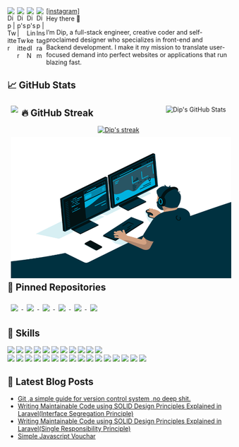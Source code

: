 
<a href="https://www.facebook.com/ghoshdip638/">
  <img align="left" alt="Dip | Twitter" width="22px" src="https://raw.githubusercontent.com/peterthehan/peterthehan/master/assets/facebook.svg" />
</a>
<a href="https://twitter.com/dipghosh638">
  <img align="left" alt="Dip's | Twitter" width="22px" src="https://raw.githubusercontent.com/peterthehan/peterthehan/master/assets/twitter.svg" />
</a>
<a href="https://www.linkedin.com/in/dip-ghosh/">
  <img align="left" alt="Dip's LinkedIN" width="22px" src="https://raw.githubusercontent.com/peterthehan/peterthehan/master/assets/linkedin.svg" />
</a>
<a href="https://www.instagram.com/adiorbachin/">
  <img align="left" alt="Dip | Instagram" width="22px" src="https://cdn.jsdelivr.net/npm/simple-icons@v3/icons/instagram.svg" />[instagram]
</a>
<br>
Hey there 👋

I’m Dip, a  full-stack engineer, creative coder and self-proclaimed designer who specializes in front-end and Backend development. I make it my mission to translate user-focused demand into perfect websites or applications that run blazing fast.

## &#x1f4c8; GitHub Stats

<a href="https://github.com/Dip-Ghosh">
  <img align="left" style="margin:0.5rem" src="https://github-readme-stats.vercel.app/api/top-langs/?username=Dip-Ghosh&hide=html,css&title_color=ffffff&text_color=c9cacc&icon_color=4AB197&bg_color=1A2B34" />
</a>

<a href="https://github.com/Dip-Ghosh">
  <img align="right" style="margin:0.5rem" src="https://github-readme-stats.vercel.app/api?username=Dip-Ghosh&show_icons=true&line_height=27&count_private=true&title_color=ffffff&text_color=c9cacc&icon_color=4AB097&bg_color=1A2B34" alt="Dip's GitHub Stats" />
</a>

## 🔥 GitHub Streak

<p align="center" >
  <a href="https://github.com/Dip-Ghosh/github-readme-streak-stats">
    <img title="🔥 Get streak stats for your profile at git.io/streak-stats" alt="Dip's streak" src="https://github-readme-streak-stats.herokuapp.com/?user=Dip-Ghosh&theme=solarized-dark&hide_border=true"/>
  </a>
  
<a href="https://github.com/Dip-Ghosh">
  <img align="left" style="margin:0.5rem" src="code.gif" width="500" height="320" style="max-width: 100%;" />
</a>
</p>




## 📌 Pinned Repositories

<a href="https://github.com/Dip-Ghosh/Algorithm.git">
  <img align="center" style="margin:0.5rem" src="https://github-readme-stats.vercel.app/api/pin/?username=Dip-Ghosh&repo=Algorithm&title_color=ffffff&text_color=c9cacc&icon_color=4AB197&bg_color=1A2B34" />
</a>

<a href="https://github.com/Dip-Ghosh/Repository-Pattern-Project">
  <img align="center" style="margin:0.5rem" src="https://github-readme-stats.vercel.app/api/pin/?username=Dip-Ghosh&repo=Repository-Pattern-Project&title_color=ffffff&text_color=c9cacc&icon_color=4AB197&bg_color=1A2B34" />
</a>

<a href="https://github.com/Dip-Ghosh/Social-media">
  <img align="center" style="margin:0.5rem" src="https://github-readme-stats.vercel.app/api/pin/?username=Dip-Ghosh&repo=Social-media&title_color=ffffff&text_color=c9cacc&icon_color=4AB197&bg_color=1A2B34" />
</a>


<a href="https://github.com/Dip-Ghosh/Interface-segregation">
  <img align="center" style="margin:0.5rem" src="https://github-readme-stats.vercel.app/api/pin/?username=Dip-Ghosh&repo=Interface-segregation&title_color=ffffff&text_color=c9cacc&icon_color=4AB197&bg_color=1A2B34" />
</a>

<a href="https://github.com/Dip-Ghosh/teams-clone-engine-io">
  <img align="center" style="margin:0.5rem" src="https://github-readme-stats.vercel.app/api/pin/?username=Dip-Ghosh&repo=teams-clone-engine-io&title_color=ffffff&text_color=c9cacc&icon_color=4AB197&bg_color=1A2B34" />
</a>

<a href="https://github.com/Dip-Ghosh/Vue-practice-crud">
  <img align="center" style="margin:0.5rem" src="https://github-readme-stats.vercel.app/api/pin/?username=Dip-Ghosh&repo=Vue-practice-crud&title_color=ffffff&text_color=c9cacc&icon_color=4AB197&bg_color=1A2B34" />
</a>

## 💼 Skills
![](https://img.shields.io/badge/Code-PHP-informational?style=flat&logo=gatsby&logoColor=white&color=4AB197)
![](https://img.shields.io/badge/Code-CodeIgniter-informational?style=flat&logo=gatsby&logoColor=white&color=4AB197)
![](https://img.shields.io/badge/Code-Laravel-informational?style=flat&logo=angular&logoColor=white&color=4AB197)
![](https://img.shields.io/badge/Code-React-informational?style=flat&logo=react&logoColor=white&color=4AB197)
![](https://img.shields.io/badge/Code-Redux-informational?style=flat&logo=Redux&logoColor=white&color=4AB197)
![](https://img.shields.io/badge/Code-jQuery-informational?style=flat&logo=JavaScript&logoColor=white&color=4AB197)
![](https://img.shields.io/badge/Code-JavaScript-informational?style=flat&logo=JavaScript&logoColor=white&color=4AB197)
![](https://img.shields.io/badge/Code-VueJs-informational?style=flat&logo=MongoDB&logoColor=white&color=4AB197)
![](https://img.shields.io/badge/Code-MySQL-informational?style=flat&logo=MySQL&logoColor=white&color=4AB197)
![](https://img.shields.io/badge/Style-CSS-informational?style=flat&logo=css3&logoColor=white&color=4AB197)
![](https://img.shields.io/badge/Style-Tailwind-informational?style=flat&logo=Tailwind-CSS&logoColor=white&color=4AB197)
<br>
![](https://img.shields.io/badge/Tools-Heroku-informational?style=flat&logo=docker&logoColor=white&color=4AB197)
 ![](https://img.shields.io/badge/Tools-Navicate-informational?style=flat&logo=Clubhouse&logoColor=white&color=4AB197)
  ![](https://img.shields.io/badge/Tools-latex-informational?style=flat&logo=docker&logoColor=white&color=4AB197)
![](https://img.shields.io/badge/Tools-Netlify-informational?style=flat&logo=netlify&logoColor=white&color=4AB197)
![](https://img.shields.io/badge/Tools-CPanel-informational?style=flat&logo=jenkins&logoColor=white&color=4AB197)
![](https://img.shields.io/badge/Tools-SonarCloud-informational?style=flat&logo=SonarQube&logoColor=white&color=4AB197)
![](https://img.shields.io/badge/Tools-Embold-informational?style=flat&logo=SonarQube&logoColor=white&color=4AB197)
![](https://img.shields.io/badge/Tools-SonarQube-informational?style=flat&logo=SonarQube&logoColor=white&color=4AB197)
![](https://img.shields.io/badge/Tools-Actions-informational?style=flat&logo=github-actions&logoColor=white&color=4AB197)
![](https://img.shields.io/badge/Tools-NPM-informational?style=flat&logo=npm&logoColor=white&color=4AB197)
![](https://img.shields.io/badge/Tools-Postman-informational?style=flat&logo=Postman&logoColor=white&color=4AB197)
![](https://img.shields.io/badge/Tools-SVN-informational?style=flat&logo=Adobe-XD&logoColor=white&color=4AB197)
![](https://img.shields.io/badge/Tools-GitHub-informational?style=flat&logo=GitHub&logoColor=white&color=4AB197)
![](https://img.shields.io/badge/Tools-GitLab-informational?style=flat&logo=GitLab&logoColor=white&color=4AB197)
![](https://img.shields.io/badge/Tools-Jira-informational?style=flat&logo=Jira-Software&logoColor=white&color=4AB197)
![](https://img.shields.io/badge/Tools-Confluence-informational?style=flat&logo=Clubhouse&logoColor=white&color=4AB197)


## 📝 Latest Blog Posts

- [Git ,a simple guide  for  version control system ,no deep shit.](https://wordpress.com/post/dipghosh.home.blog/44)
- [Writing Maintainable Code using SOLID Design Principles Explained in Laravel(Interface Segregation Principle)](https://wordpress.com/post/dipghosh.home.blog/86)
- [Writing Maintainable Code using SOLID Design Principles Explained in Laravel(Single Responsibility Principle)](https://wordpress.com/post/dipghosh.home.blog/66)
- [Simple Javascript Vouchar](https://wordpress.com/post/dipghosh.home.blog/37)

